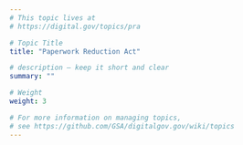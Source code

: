 ```yaml
---
# This topic lives at
# https://digital.gov/topics/pra

# Topic Title
title: "Paperwork Reduction Act"

# description — keep it short and clear
summary: ""

# Weight
weight: 3

# For more information on managing topics,
# see https://github.com/GSA/digitalgov.gov/wiki/topics
---
```

